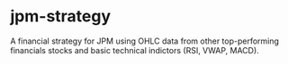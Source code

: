 # jpm-strategy
A financial strategy for JPM using OHLC data from other top-performing financials stocks and basic technical indictors (RSI, VWAP, MACD).
